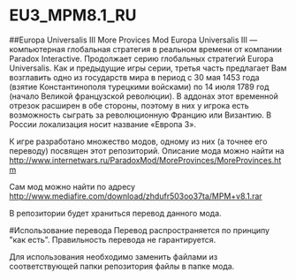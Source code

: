 # EU3_MPM8.1_RU
##Europa Universalis III More Provices Mod
Europa Universalis III  — компьютерная глобальная стратегия в реальном времени от компании Paradox Interactive. 
Продолжает серию глобальных стратегий Europa Universalis. 
Как и предыдущие игры серии, третья часть предлагает Вам возглавить одно из государств мира в период с 30 мая 1453 года (взятие Константинополя турецкими войсками) по 14 июля 1789 год (начало Великой французской революции). 
В аддонах этот временной отрезок расширен в обе стороны, поэтому в них у игрока есть возможность сыграть за революционную Францию или Византию. В России локализация носит название «Европа 3».


К игре разработано множество модов, одному из них (а точнее его переводу) посвящен этот репозиторий.
Описание мода можно найти на http://www.internetwars.ru/ParadoxMod/MoreProvinces/MoreProvinces.htm

Сам мод можно найти по адресу http://www.mediafire.com/download/zhdufr503oo37ta/MPM+v8.1.rar

В репозитории будет храниться перевод данного мода.

#Использование перевода
Перевод распространяется по принципу "как есть". Правильность перевода не гарантируется.

Для использования необходимо заменить файлами из соответствующей папки репозитория файлы в папке мода.


